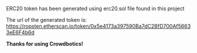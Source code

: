 ERC20 token has been generated using erc20.sol file found in this project

The url of the generated token is: https://ropsten.etherscan.io/token/0x5e4173a397590Ba7dC2BfD700Af56633eE6F4b6d

**Thanks for using Crowdbotics!**
